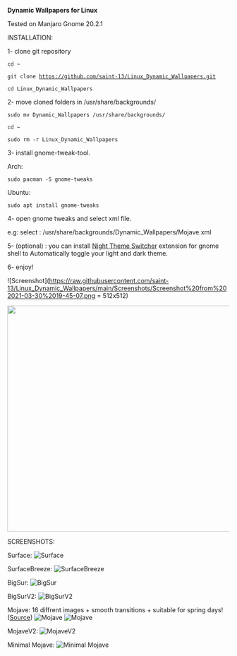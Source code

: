 <Text>

<b>Dynamic Wallpapers for Linux</b>

Tested on Manjaro Gnome 20.2.1

INSTALLATION:


1- clone git repository

<code>cd ~</code>

<code>git clone https://github.com/saint-13/Linux_Dynamic_Wallpapers.git</code>

<code>cd Linux_Dynamic_Wallpapers</code>

2- move cloned folders in /usr/share/backgrounds/

<code>sudo mv Dynamic_Wallpapers /usr/share/backgrounds/</code>

<code>cd ~</code>

<code>sudo rm -r Linux_Dynamic_Wallpapers</code>

3- install gnome-tweak-tool.

Arch:

<code>sudo pacman -S gnome-tweaks</code>

Ubuntu:

<code>sudo apt install gnome-tweaks</code>

4- open gnome tweaks and select xml file.

e.g: select : /usr/share/backgrounds/Dynamic_Wallpapers/Mojave.xml

5- (optional) : you can install [Night Theme Switcher](https://extensions.gnome.org/extension/2236/night-theme-switcher/) extension for gnome shell to Automatically toggle your light and dark theme.

6- enjoy!

![Screenshot](https://raw.githubusercontent.com/saint-13/Linux_Dynamic_Wallpapers/main/Screenshots/Screenshot%20from%202021-03-30%2019-45-07.png = 512x512)

<img src="https://raw.githubusercontent.com/saint-13/Linux_Dynamic_Wallpapers/main/Screenshots/Screenshot%20from%202021-03-30%2019-45-07.png" width="512">

SCREENSHOTS:

Surface:
![Surface](https://raw.githubusercontent.com/saint-13/Linux_Dynamic_Wallpapers/main/Screenshots/Screenshot%20from%202021-04-07%2015-11-33.png)

SurfaceBreeze:
![SurfaceBreeze](https://raw.githubusercontent.com/saint-13/Linux_Dynamic_Wallpapers/main/Screenshots/Screenshot%20from%202021-03-31%2001-26-13.png)

BigSur:
![BigSur](https://raw.githubusercontent.com/saint-13/Linux_Dynamic_Wallpapers/main/Screenshots/Screenshot%20from%202021-03-30%2020-02-39.png)

BigSurV2:
![BigSurV2](https://raw.githubusercontent.com/saint-13/Linux_Dynamic_Wallpapers/main/Screenshots/Screenshot%20from%202021-03-30%2019-06-30.png)

Mojave: 16 diffrent images + smooth transitions + suitable for spring days! ([Source](https://gist.github.com/trongthanh/7d632e90687e1bc219e1f3262d337702))
![Mojave](https://raw.githubusercontent.com/saint-13/Linux_Dynamic_Wallpapers/main/Screenshots/Screenshot%20from%202021-03-30%2018-19-54.png)
![Mojave](https://raw.githubusercontent.com/saint-13/Linux_Dynamic_Wallpapers/main/Screenshots/Screenshot%20from%202021-03-30%2019-00-31.png)

MojaveV2:
![MojaveV2](https://raw.githubusercontent.com/saint-13/Linux_Dynamic_Wallpapers/main/Screenshots/Screenshot%20from%202021-03-30%2018-20-14.png)

Minimal Mojave:
![Minimal Mojave](https://raw.githubusercontent.com/saint-13/Linux_Dynamic_Wallpapers/main/Screenshots/Screenshot%20from%202021-03-30%2018-19-31.png)

</Text>

